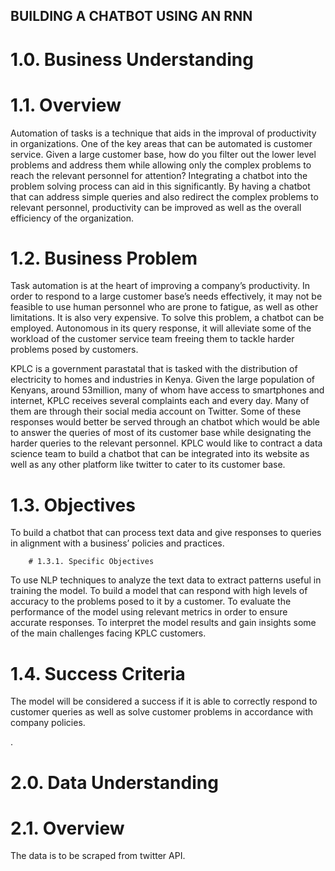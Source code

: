 
## BUILDING A CHATBOT USING AN RNN

# 1.0. Business Understanding 

# 1.1. Overview 

Automation of tasks is a technique that aids in the improval of productivity in organizations. One of the key areas that can be automated is customer service. Given a large customer base, how do you filter out the lower level problems and address them while allowing only the complex problems to reach the relevant personnel for attention? Integrating a chatbot into the problem solving process can aid in this significantly. By having a chatbot that can address simple queries and also redirect the complex problems to relevant personnel, productivity can be improved as well as the overall efficiency of the organization.

# 1.2. Business Problem 

Task automation is at the heart of improving a company’s productivity. In order to respond to a large customer base’s needs effectively, it may not be feasible to use human personnel who are prone to fatigue, as well as other limitations. It is also very expensive. To solve this problem, a chatbot can be employed. Autonomous in its query response, it will alleviate some of the workload of the customer service team freeing them to tackle harder problems posed by customers.  

KPLC is a government parastatal that is tasked with the distribution of electricity to homes and industries in Kenya. Given the large population of Kenyans, around 53million, many of whom have access to smartphones and internet, KPLC receives several complaints each and every day. Many of them are through their social media account on Twitter. Some of these responses would better be served through an chatbot which would be able to answer the queries of most of its customer base while designating the harder queries to the relevant personnel. KPLC would like to contract a data science team to build a chatbot that can be integrated into its website as well as any other platform like twitter to cater to its customer base.



# 1.3. Objectives


 To build a chatbot that can process text data and give responses to queries in alignment with a business’ policies and practices.

 		# 1.3.1. Specific Objectives 

To use NLP techniques to analyze the text data to extract patterns useful in training the model.
To build a model that can respond with high levels of accuracy to the problems posed to it by a customer.
To evaluate the performance of the model using relevant metrics in order to ensure accurate responses.
To interpret the model results and gain insights some of the main challenges facing KPLC customers. 




# 1.4. Success Criteria 

The model will be considered a success if it is able to correctly respond to customer queries as well as solve customer problems in accordance with company policies.

.
# 2.0. Data Understanding

# 2.1. Overview 
The data is to be scraped from twitter API.

